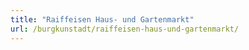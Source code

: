 ```yaml
---
title: "Raiffeisen Haus- und Gartenmarkt"
url: /burgkunstadt/raiffeisen-haus-und-gartenmarkt/
---
```

